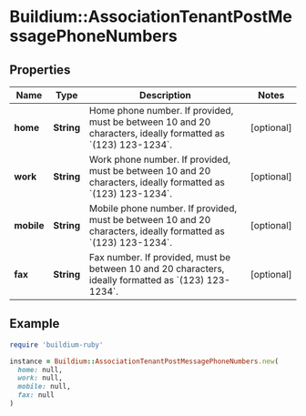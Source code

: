 # Buildium::AssociationTenantPostMessagePhoneNumbers

## Properties

| Name | Type | Description | Notes |
| ---- | ---- | ----------- | ----- |
| **home** | **String** | Home phone number. If provided, must be between 10 and 20 characters, ideally formatted as &#x60;(123) 123-1234&#x60;. | [optional] |
| **work** | **String** | Work phone number. If provided, must be between 10 and 20 characters, ideally formatted as &#x60;(123) 123-1234&#x60;. | [optional] |
| **mobile** | **String** | Mobile phone number. If provided, must be between 10 and 20 characters, ideally formatted as &#x60;(123) 123-1234&#x60;. | [optional] |
| **fax** | **String** | Fax number. If provided, must be between 10 and 20 characters, ideally formatted as &#x60;(123) 123-1234&#x60;. | [optional] |

## Example

```ruby
require 'buildium-ruby'

instance = Buildium::AssociationTenantPostMessagePhoneNumbers.new(
  home: null,
  work: null,
  mobile: null,
  fax: null
)
```

